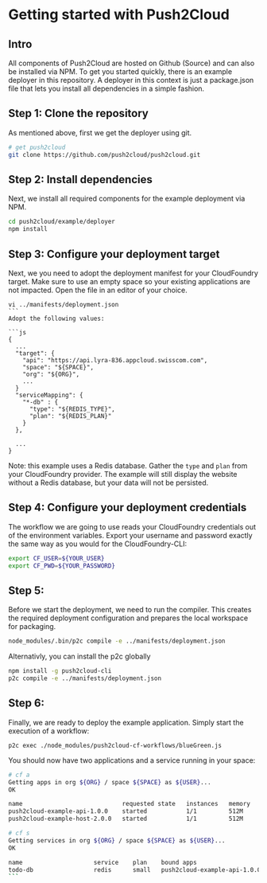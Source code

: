 # Getting started with Push2Cloud

## Intro
All components of Push2Cloud are hosted on Github (Source) and can also be installed via NPM. To get you started quickly, there is an example deployer in this repository. A deployer in this context is just a package.json file that lets you install all dependencies in a simple fashion.

## Step 1: Clone the repository
As mentioned above, first we get the deployer using git.
```bash
# get push2cloud
git clone https://github.com/push2cloud/push2cloud.git
```

## Step 2: Install dependencies
Next, we install all required components for the example deployment via NPM.
```bash
cd push2cloud/example/deployer
npm install
```

## Step 3: Configure your deployment target
Next, we you need to adopt the deployment manifest for your CloudFoundry target. Make sure to use an empty space so your existing applications are not impacted. Open the file in an editor of your choice.
``` 
vi ../manifests/deployment.json
``` 
Adopt the following values:

```js
{
  ...
  "target": {
    "api": "https://api.lyra-836.appcloud.swisscom.com",
    "space": "${SPACE}",
    "org": "${ORG}",
    ...
  }
  "serviceMapping": {
    "*-db" : {
      "type": "${REDIS_TYPE}",
      "plan": "${REDIS_PLAN}"
    }
  },

  ...
}
```
Note: this example uses a Redis database. Gather the `type` and `plan` from your CloudFoundry provider. The example will still display the website without a Redis database, but your data will not be persisted.

## Step 4: Configure your deployment credentials
The workflow we are going to use reads your CloudFoundry credentials out of the environment variables. Export your username and password exactly the same way as you would for the CloudFoundry-CLI:

```bash
export CF_USER=${YOUR_USER}
export CF_PWD=${YOUR_PASSWORD}
```
## Step 5:
Before we start the deployment, we need to run the compiler. This creates the required deployment configuration and prepares the local workspace for packaging.

```bash
node_modules/.bin/p2c compile -e ../manifests/deployment.json
```

Alternativly, you can install the p2c globally
```bash
npm install -g push2cloud-cli
p2c compile -e ../manifests/deployment.json
```

## Step 6:
Finally, we are ready to deploy the example application. Simply start the execution of a workflow:

```
p2c exec ./node_modules/push2cloud-cf-workflows/blueGreen.js
```

You should now have two applications and a service running in your space:

```bash
# cf a
Getting apps in org ${ORG} / space ${SPACE} as ${USER}...
OK

name                            requested state   instances   memory   disk   urls
push2cloud-example-api-1.0.0    started           1/1         512M     512M   push2cloud-example-api-${SPACE}.${DOMAIN}
push2cloud-example-host-2.0.0   started           1/1         512M     1G     push2cloud-example-host-${SPACE}.${DOMAIN}

# cf s
Getting services in org ${ORG} / space ${SPACE} as ${USER}...
OK

name                    service    plan    bound apps                     last operation
todo-db                 redis      small   push2cloud-example-api-1.0.0   create succeeded
``` 
